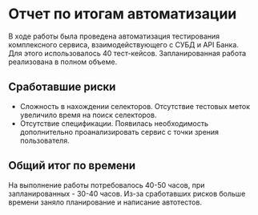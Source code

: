 # Отчет по итогам автоматизации #  

В ходе работы была проведена автоматизация тестирования комплексного сервиса, взаимодействующего с СУБД и API Банка.   
Для этого использовалось 40 тест-кейсов. Запланированная работа реализована в полном объеме. 

## Сработавшие риски ##  
- Сложность в нахождении селекторов. Отсутствие тестовых меток увеличило время на поиск селекторов.  
- Отсутствие спецификации. Появилась необходимость дополнительно проанализировать сервис с точки зрения пользователя.

## Общий итог по времени ##  

На выполнение работы потребовалось 40-50 часов, при запланированных - 30-40 часов. Из-за сработавших рисков больше времени заняло планирование и написание автотестов. 
